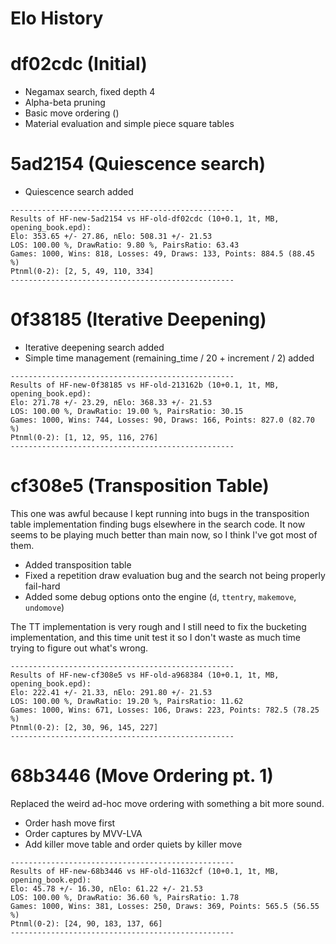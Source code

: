 # Elo History

# df02cdc (Initial)

-   Negamax search, fixed depth 4
-   Alpha-beta pruning
-   Basic move ordering ()
-   Material evaluation and simple piece square tables

# 5ad2154 (Quiescence search)

-   Quiescence search added

```
--------------------------------------------------
Results of HF-new-5ad2154 vs HF-old-df02cdc (10+0.1, 1t, MB, opening_book.epd):
Elo: 353.65 +/- 27.86, nElo: 508.31 +/- 21.53
LOS: 100.00 %, DrawRatio: 9.80 %, PairsRatio: 63.43
Games: 1000, Wins: 818, Losses: 49, Draws: 133, Points: 884.5 (88.45 %)
Ptnml(0-2): [2, 5, 49, 110, 334]
--------------------------------------------------
```

# 0f38185 (Iterative Deepening)

-   Iterative deepening search added
-   Simple time management (remaining_time / 20 + increment / 2) added

```
--------------------------------------------------
Results of HF-new-0f38185 vs HF-old-213162b (10+0.1, 1t, MB, opening_book.epd):
Elo: 271.78 +/- 23.29, nElo: 368.33 +/- 21.53
LOS: 100.00 %, DrawRatio: 19.00 %, PairsRatio: 30.15
Games: 1000, Wins: 744, Losses: 90, Draws: 166, Points: 827.0 (82.70 %)
Ptnml(0-2): [1, 12, 95, 116, 276]
--------------------------------------------------
```

# cf308e5 (Transposition Table)

This one was awful because I kept running into bugs in the transposition table
implementation finding bugs elsewhere in the search code. It now seems to be
playing much better than main now, so I think I've got most of them.

-   Added transposition table
-   Fixed a repetition draw evaluation bug and the search not being properly
    fail-hard
-   Added some debug options onto the engine (`d`, `ttentry`, `makemove`,
    `undomove`)

The TT implementation is very rough and I still need to fix the bucketing
implementation, and this time unit test it so I don't waste as much time trying
to figure out what's wrong.

```
--------------------------------------------------
Results of HF-new-cf308e5 vs HF-old-a968384 (10+0.1, 1t, MB, opening_book.epd):
Elo: 222.41 +/- 21.33, nElo: 291.80 +/- 21.53
LOS: 100.00 %, DrawRatio: 19.20 %, PairsRatio: 11.62
Games: 1000, Wins: 671, Losses: 106, Draws: 223, Points: 782.5 (78.25 %)
Ptnml(0-2): [2, 30, 96, 145, 227]
--------------------------------------------------
```

# 68b3446 (Move Ordering pt. 1)

Replaced the weird ad-hoc move ordering with something a bit more sound.

-   Order hash move first
-   Order captures by MVV-LVA
-   Add killer move table and order quiets by killer move

```
--------------------------------------------------
Results of HF-new-68b3446 vs HF-old-11632cf (10+0.1, 1t, MB, opening_book.epd):
Elo: 45.78 +/- 16.30, nElo: 61.22 +/- 21.53
LOS: 100.00 %, DrawRatio: 36.60 %, PairsRatio: 1.78
Games: 1000, Wins: 381, Losses: 250, Draws: 369, Points: 565.5 (56.55 %)
Ptnml(0-2): [24, 90, 183, 137, 66]
--------------------------------------------------
```
